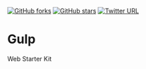 [![GitHub forks](https://img.shields.io/github/forks/badges/shields.svg?style=social&label=Fork)](https://github.com/lnked/gulp)
[![GitHub stars](https://img.shields.io/github/stars/badges/shields.svg?style=social&label=Star)](https://github.com/lnked/gulp)
[![Twitter URL](https://img.shields.io/twitter/url/http/shields.io.svg?style=social)](https://github.com/lnked/gulp)

# Gulp

Web Starter Kit